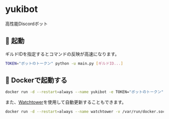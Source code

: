 # yukibot

高性能Discordボット

## 🚀 起動

ギルドIDを指定するとコマンドの反映が高速になります。

```bash
TOKEN="ボットのトークン" python -u main.py [ギルドID...]
```

## 🐳 Dockerで起動する

```bash
docker run -d --restart=always --name yukibot -e TOKEN="ボットのトークン" ghcr.io/yukileafx/yukibot:latest
```

また、[Watchtower](https://github.com/containrrr/watchtower)を使用して自動更新することもできます。

```bash
docker run -d --restart=always --name watchtower -v /var/run/docker.sock:/var/run/docker.sock containrrr/watchtower --interval 300
```
